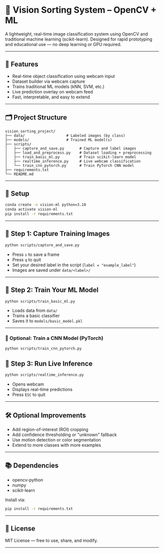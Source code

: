 # 🧠 Vision Sorting System – OpenCV + ML

A lightweight, real-time image classification system using OpenCV and traditional machine learning (scikit-learn). Designed for rapid prototyping and educational use — no deep learning or GPU required.

---

## 🚀 Features

- Real-time object classification using webcam input  
- Dataset builder via webcam capture  
- Trains traditional ML models (kNN, SVM, etc.)  
- Live prediction overlay on webcam feed  
- Fast, interpretable, and easy to extend

---

## 🗂️ Project Structure

```
vision_sorting_project/
├── data/                   # Labeled images (by class)
├── models/                 # Trained ML model(s)
├── scripts/
│   ├── capture_and_save.py       # Capture and label images
│   ├── load_and_preprocess.py    # Dataset loading + preprocessing
│   ├── train_basic_ml.py         # Train scikit-learn model
│   ├── realtime_inference.py     # Live webcam classification
│   └── train_cnn_pytorch.py      # Train PyTorch CNN model   
├── requirements.txt
└── README.md
```

---

## 🔧 Setup

```bash
conda create -n vision-ml python=3.10
conda activate vision-ml
pip install -r requirements.txt
```

---

## 📸 Step 1: Capture Training Images

```bash
python scripts/capture_and_save.py
```

- Press `s` to save a frame  
- Press `q` to quit  
- Set your desired label in the script (`label = "example_label"`)  
- Images are saved under `data/<label>/`

---

## 🧠 Step 2: Train Your ML Model

```bash
python scripts/train_basic_ml.py
```

- Loads data from `data/`  
- Trains a basic classifier  
- Saves it to `models/basic_model.pkl`

---
### 🧠 Optional: Train a CNN Model (PyTorch)

```bash
python scripts/train_cnn_pytorch.py
```

## 🎥 Step 3: Run Live Inference

```bash
python scripts/realtime_inference.py
```

- Opens webcam  
- Displays real-time predictions  
- Press `ESC` to quit

---

## 🛠️ Optional Improvements

- Add region-of-interest (ROI) cropping  
- Add confidence thresholding or "unknown" fallback  
- Use motion detection or color segmentation  
- Extend to more classes with more examples

---

## 📚 Dependencies

- opencv-python  
- numpy  
- scikit-learn  

Install via:

```bash
pip install -r requirements.txt
```

---

## 📄 License

MIT License — free to use, share, and modify.

---
